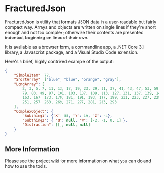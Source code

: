 # FracturedJson

FracturedJson is utility that formats JSON data in a user-readable but fairly compact way. Arrays and objects are written on single lines if they're short enough and not too complex; otherwise their contents are presented indented, beginning on lines of their own.

It is available as a browser form, a commandline app, a .NET Core 3.1 library, a Javascript package, and a Visual Studio Code extension.

Here's a brief, highly contrived example of the output:
```json
{
    "SimpleItem": 77,
    "ShortArray": ["blue", "blue", "orange", "gray"],
    "LongArray": [
        2, 3, 5, 7, 11, 13, 17, 19, 23, 29, 31, 37, 41, 43, 47, 53, 59, 61, 67, 71, 73,
        79, 83, 89, 97, 101, 103, 107, 109, 113, 127, 131, 137, 139, 149, 151, 157,
        163, 167, 173, 179, 181, 191, 193, 197, 199, 211, 223, 227, 229, 233, 239, 241,
        251, 257, 263, 269, 271, 277, 281, 283, 293
    ],
    "ComplexObject": {
        "Subthing1": {"X": 55, "Y": 19, "Z": -4},
        "Subthing2": { "Q": null, "W": [-2, -1, 0, 1] },
        "Distraction": [[], null, null]
    }
}
```

## More Information

Please see the [project wiki](https://github.com/j-brooke/FracturedJson/wiki) for more information on what you can do and how to use the tools.
